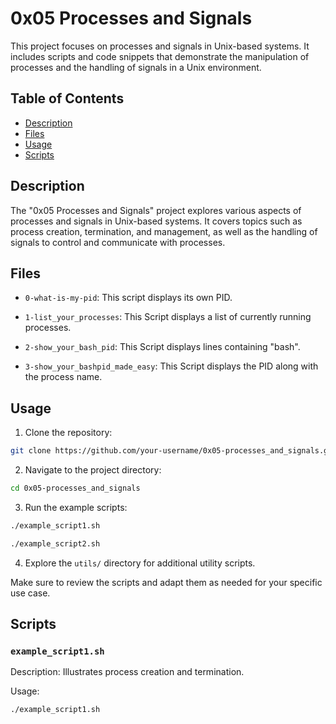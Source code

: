# 0x05 Processes and Signals

This project focuses on processes and signals in Unix-based systems. It includes scripts and code snippets that demonstrate the manipulation of processes and the handling of signals in a Unix environment.

## Table of Contents

- [Description](#description)
- [Files](#files)
- [Usage](#usage)
- [Scripts](#scripts)

## Description

The "0x05 Processes and Signals" project explores various aspects of processes and signals in Unix-based systems. It covers topics such as process creation, termination, and management, as well as the handling of signals to control and communicate with processes.

## Files

- `0-what-is-my-pid`: This script displays its own PID.

- `1-list_your_processes`: This Script displays a list of currently running processes.

- `2-show_your_bash_pid`: This Script displays lines containing "bash".

- `3-show_your_bashpid_made_easy`: This Script displays the PID along with the process name.

## Usage

1. Clone the repository:

```bash
git clone https://github.com/your-username/0x05-processes_and_signals.git
```

2. Navigate to the project directory:

```bash
cd 0x05-processes_and_signals
```

3. Run the example scripts:

```bash
./example_script1.sh
```

```bash
./example_script2.sh
```

4. Explore the `utils/` directory for additional utility scripts.

Make sure to review the scripts and adapt them as needed for your specific use case.

## Scripts

### `example_script1.sh`

Description: Illustrates process creation and termination.

Usage:

```bash
./example_script1.sh
```

